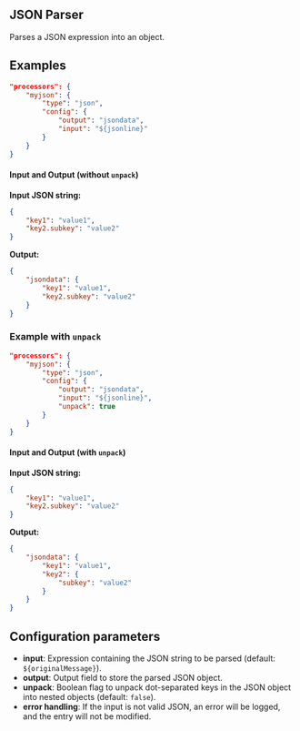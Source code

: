 ## JSON Parser

Parses a JSON expression into an object.

## Examples
```json
"processors": {
	"myjson": {
		"type": "json",
		"config": {
			"output": "jsondata",
			"input": "${jsonline}"
		}
	}
}
```

#### Input and Output (without `unpack`)
**Input JSON string:**
```json
{
	"key1": "value1",
	"key2.subkey": "value2"
}
```

**Output:**
```json
{
	"jsondata": {
		"key1": "value1",
		"key2.subkey": "value2"
	}
}
```

### Example with `unpack`
```json
"processors": {
	"myjson": {
		"type": "json",
		"config": {
			"output": "jsondata",
			"input": "${jsonline}",
			"unpack": true
		}
	}
}
```

#### Input and Output (with `unpack`)
**Input JSON string:**
```json
{
	"key1": "value1",
	"key2.subkey": "value2"
}
```

**Output:**
```json
{
	"jsondata": {
		"key1": "value1",
		"key2": {
			"subkey": "value2"
		}
	}
}
```

## Configuration parameters
* **input**: Expression containing the JSON string to be parsed (default: `${originalMessage}`).
* **output**: Output field to store the parsed JSON object.
* **unpack**: Boolean flag to unpack dot-separated keys in the JSON object into nested objects (default: `false`).
* **error handling**: If the input is not valid JSON, an error will be logged, and the entry will not be modified.

